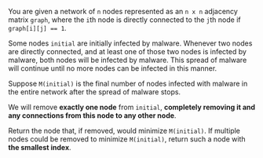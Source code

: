You are given a network of `n` nodes represented as an `n x n` adjacency matrix `graph`, where the `i`th node is directly connected to the `j`th node if `graph[i][j] == 1`.

Some nodes `initial` are initially infected by malware. Whenever two nodes are directly connected, and at least one of those two nodes is infected by malware, both nodes will be infected by malware. This spread of malware will continue until no more nodes can be infected in this manner.

Suppose `M(initial)` is the final number of nodes infected with malware in the entire network after the spread of malware stops.

We will remove **exactly one node** from `initial`, **completely removing it and any connections from this node to any other node**.

Return the node that, if removed, would minimize `M(initial)`. If multiple nodes could be removed to minimize `M(initial)`, return such a node with **the smallest index**.